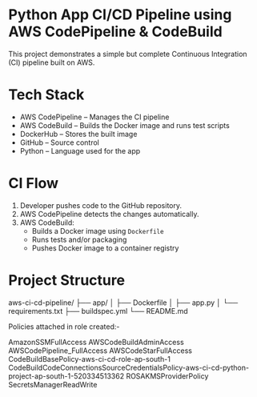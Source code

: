 # Python App CI/CD Pipeline using AWS CodePipeline & CodeBuild
This project demonstrates a simple but complete Continuous Integration (CI) pipeline built on AWS.

# Tech Stack
- AWS CodePipeline – Manages the CI pipeline
- AWS CodeBuild – Builds the Docker image and runs test scripts
- DockerHub – Stores the built image
- GitHub – Source control
- Python – Language used for the app

# CI Flow
1. Developer pushes code to the GitHub repository.
2. AWS CodePipeline detects the changes automatically.
3. AWS CodeBuild:
   - Builds a Docker image using `Dockerfile`
   - Runs tests and/or packaging
   - Pushes Docker image to a container registry

# Project Structure
aws-ci-cd-pipeline/
├── app/
│   ├── Dockerfile
│   ├── app.py
│   └── requirements.txt
├── buildspec.yml
└── README.md

Policies attached in role created:-

AmazonSSMFullAccess
AWSCodeBuildAdminAccess
AWSCodePipeline_FullAccess
AWSCodeStarFullAccess
CodeBuildBasePolicy-aws-ci-cd-role-ap-south-1
CodeBuildCodeConnectionsSourceCredentialsPolicy-aws-ci-cd-python-project-ap-south-1-520334513362
ROSAKMSProviderPolicy
SecretsManagerReadWrite
